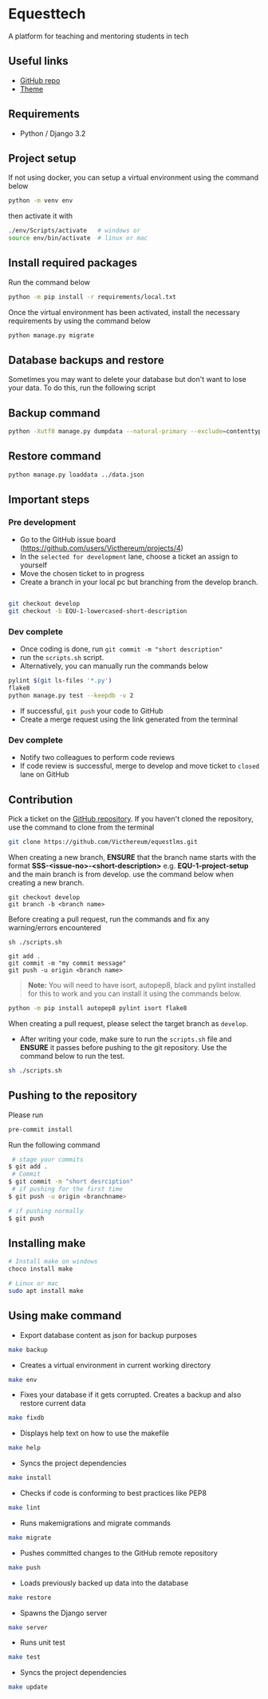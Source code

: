# Equesttech

A platform for teaching and mentoring students in tech

## Useful links

- [GitHub repo](https://github.com/Victhereum/equestlms.git)
- [Theme](https://dreamslms.dreamguystech.com/html/index.html)

## Requirements

- Python / Django 3.2

## Project setup

If not using docker, you can setup a virtual environment using the command below

```sh
python -m venv env
```

then activate it with

```sh
./env/Scripts/activate   # windows or
source env/bin/activate  # linux or mac
```

## Install required packages

Run the command below

```sh
python -m pip install -r requirements/local.txt
```

Once the virtual environment has been activated, install the necessary requirements by using the command below

```sh
python manage.py migrate
```

## Database backups and restore

Sometimes you may want to delete your database but don't want to lose your data. To do this, run the following script

## Backup command

```sh
python -Xutf8 manage.py dumpdata --natural-primary --exclude=contenttypes --exclude=auth.permission --exclude=admin.logentry --exclude=sessions.session > ../data.json
```

## Restore command

```sh
python manage.py loaddata ../data.json
```


## Important steps

### Pre development
- Go to the GitHub issue board (https://github.com/users/Victhereum/projects/4)
- In the `selected for development` lane, choose a ticket an assign to yourself
- Move the chosen ticket to in progress
- Create a branch in your local pc but branching from the develop branch.

```sh

git checkout develop
git checkout -b EQU-1-lowercased-short-description
```

### Dev complete
- Once coding is done, run `git commit -m "short description"`
- run the `scripts.sh` script.
- Alternatively, you can manually run the commands below

```sh
pylint $(git ls-files '*.py')
flake8
python manage.py test --keepdb -v 2
```

- If successful, `git push` your code to GitHub
- Create a merge request using the link generated from the terminal
### Dev complete

- Notify two colleagues to perform code reviews
- If code review is successful, merge to develop and move ticket to `closed` lane on GitHub

## Contribution

Pick a ticket on the [GitHub repository](https://github.com/Victhereum/equestlms.git). If you haven't cloned the repository, use the command to clone from the terminal

```sh
git clone https://github.com/Victhereum/equestlms.git
```

When creating a new branch, **ENSURE** that the branch name starts with the format **SSS-&lt;issue-no&gt;-&lt;short-description&gt;** e.g. **EQU-1-project-setup** and the main branch is from develop. use the command below when creating a new branch.

```
git checkout develop
git branch -b <branch name>
```

Before creating a pull request, run the commands and fix any warning/errors encountered

```
sh ./scripts.sh

git add .
git commit -m "my commit message"
git push -u origin <branch name>
```

> **Note:** You will need to have isort, autopep8, black and pylint installed for this to work and you can install it using the commands below.

```sh
python -m pip install autopep8 pylint isort flake8
```

When creating a pull request, please select the target branch as `develop`.

- After writing your code, make sure to run the `scripts.sh` file and **ENSURE** it passes before pushing to the git repository. Use the command below to run the test.

```sh
sh ./scripts.sh
```

## Pushing to the repository
Please run
```sh
pre-commit install
```
Run the following command

```sh
 # stage your commits
$ git add .
 # Commit
$ git commit -m "short desrciption"
 # if pushing for the first time
$ git push -u origin <branchname>

# if pushing normally
$ git push
```

## Installing make

```sh
# Install make on windows
choco install make

# Linux or mac
sudo apt install make
```

## Using make command

* Export database content as json for backup purposes

```sh
make backup
```

* Creates a virtual environment in current working directory

```sh
make env
```

* Fixes your database if it gets corrupted. Creates a backup and also restore current data

```sh
make fixdb
```

* Displays help text on how to use the makefile

```sh
make help
```

* Syncs the project dependencies

```sh
make install
```

* Checks if code is conforming to best practices like PEP8

```sh
make lint
```

* Runs makemigrations and migrate commands

```sh
make migrate
```

* Pushes committed changes to the GitHub remote repository

```sh
make push
```

* Loads previously backed up data into the database

```sh
make restore
```

* Spawns the Django server

```sh
make server
```

* Runs unit test

```sh
make test
```

* Syncs the project dependencies

```sh
make update
```
